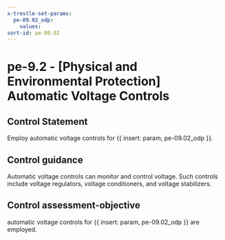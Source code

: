 ```yaml
---
x-trestle-set-params:
  pe-09.02_odp:
    values:
sort-id: pe-09.02
---
```


# pe-9.2 - \[Physical and Environmental Protection\] Automatic Voltage Controls

## Control Statement

Employ automatic voltage controls for {{ insert: param, pe-09.02_odp }}.

## Control guidance

Automatic voltage controls can monitor and control voltage. Such controls include voltage regulators, voltage conditioners, and voltage stabilizers.

## Control assessment-objective

automatic voltage controls for {{ insert: param, pe-09.02_odp }} are employed.
